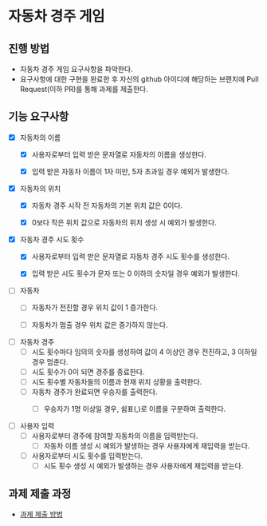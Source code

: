 # 자동차 경주 게임
## 진행 방법
* 자동차 경주 게임 요구사항을 파악한다.
* 요구사항에 대한 구현을 완료한 후 자신의 github 아이디에 해당하는 브랜치에 Pull Request(이하 PR)를 통해 과제를 제출한다.

## 기능 요구사항
- [x] 자동차의 이름
  - [x] 사용자로부터 입력 받은 문자열로 자동차의 이름을 생성한다.
  - [x] 입력 받은 자동차 이름이 1자 미만, 5자 초과일 경우 예외가 발생한다.
    

- [x] 자동차의 위치
  - [x] 자동차 경주 시작 전 자동차의 기본 위치 값은 0이다.
  - [x] 0보다 작은 위치 값으로 자동차의 위치 생성 시 예외가 발생한다.


- [x] 자동차 경주 시도 횟수
  - [x] 사용자로부터 입력 받은 문자열로 자동차 경주 시도 횟수를 생성한다.
  - [x] 입력 받은 시도 횟수가 문자 또는 0 이하의 숫자일 경우 예외가 발생한다.


- [ ] 자동차
  - [ ] 자동차가 전진할 경우 위치 값이 1 증가한다.
  - [ ] 자동차가 멈출 경우 위치 값은 증가하지 않는다.


- [ ] 자동차 경주
  - [ ] 시도 횟수마다 임의의 숫자를 생성하여 값이 4 이상인 경우 전진하고, 3 이하일 경우 멈춘다.
  - [ ] 시도 횟수가 0이 되면 경주를 종료한다.
  - [ ] 시도 횟수별 자동차들의 이름과 현재 위치 상황을 출력한다.
  - [ ] 자동차 경주가 완료되면 우승자를 출력한다. 
    - [ ] 우승자가 1명 이상일 경우, 쉼표(,)로 이름을 구분하여 출력한다. 


- [ ] 사용자 입력
  - [ ] 사용자로부터 경주에 참여할 자동차의 이름을 입력받는다.
    - [ ] 자동차 이름 생성 시 예외가 발생하는 경우 사용자에게 재입력을 받는다.
  - [ ] 사용자로부터 시도 횟수를 입력받는다.
    - [ ] 시도 횟수 생성 시 예외가 발생하는 경우 사용자에게 재입력을 받는다.

## 과제 제출 과정
* [과제 제출 방법](https://github.com/next-step/nextstep-docs/tree/master/precourse)
